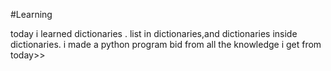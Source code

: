 #Learning

today i learned dictionaries . list in dictionaries,and dictionaries inside dictionaries.
i made a python program bid from all the knowledge i get from today>>


